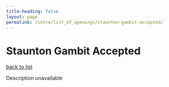 ```yaml
---
title-heading: false
layout: page
permalink: /intro/list_of_openings/staunton-gambit-accepted/
---
```


# Staunton Gambit Accepted

[back to list](../../list_of_openings)

Description unavailable